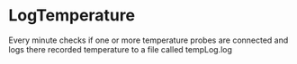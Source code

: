 # LogTemperature
Every minute checks if one or more temperature probes are connected and logs there recorded temperature to a file called tempLog.log
